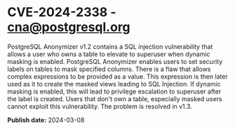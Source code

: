 # CVE-2024-2338 - cna@postgresql.org

PostgreSQL Anonymizer v1.2 contains a SQL injection vulnerability that allows a user who owns a table to elevate to superuser when dynamic masking is enabled. PostgreSQL Anonymizer enables users to set security labels on tables to mask specified columns. There is a flaw that allows complex expressions to be provided as a value. This expression is then later used as it to create the masked views leading to SQL Injection. If dynamic masking is enabled, this will lead to privilege escalation to superuser after the label is created. Users that don't own a table, especially masked users cannot exploit this vulnerability. The problem is resolved in v1.3.

**Publish date:** 2024-03-08
